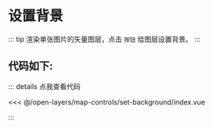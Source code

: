 <script setup>
import Map from './index.vue'
</script>
# 设置背景

::: tip
渲染单张图片的矢量图层，点击 `按钮` 给图层设置背景。
:::

<Map />

## 代码如下:

::: details 点我查看代码

<<< @/open-layers/map-controls/set-background/index.vue

:::





